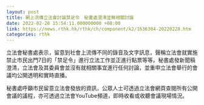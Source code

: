 ```yaml
---
layout: post
title: 網上流傳立法會討論禁足令　秘書處澄清並無相關討論
date: 2022-02-28 15:54:11.000000000 +08:00
link: https://news.rthk.hk/rthk/ch/component/k2/1636304-20220228.htm
categories: rthk
---
```


立法會秘書處表示，留意到社會上流傳不同的錄音及文字訊息，聲稱立法會就實施禁止市民出門7日的「禁足令」進行立法工作並正進行點票等等。秘書處發新聞稿澄清，立法會及其委員會並沒有就相關事宜進行任何討論，並重申立法會舉行的會議均公開透明和實時直播。

秘書處呼籲市民留意立法會發放的資訊，公眾人士可透過立法會網頁查閱所有公開會議的議程，亦可透過立法會YouTube頻道，即時收看或收聽會議現場情況。
